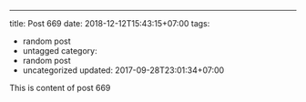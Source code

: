 ---
title: Post 669
date: 2018-12-12T15:43:15+07:00
tags:
  - random post
  - untagged
category:
  - random post
  - uncategorized
updated: 2017-09-28T23:01:34+07:00

This is content of post 669